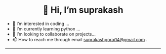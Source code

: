 <h1  align="center">👋 Hi, I’m suprakash </h1>


- 👀 I’m interested in coding ...
- 🌱 I’m currently learning python ...
- 💞️ I’m looking to collaborate on projects...
- 📫 How to reach me through email suprakashgorai14@gmail.com .
<hr>
<p> <a herf="" ></a></p>
<!---
suprakash-144/suprakash-144 is a ✨ special ✨ repository because its `README.md` (this file) appears on your GitHub profile.
You can click the Preview link to take a look at your changes.
--->
